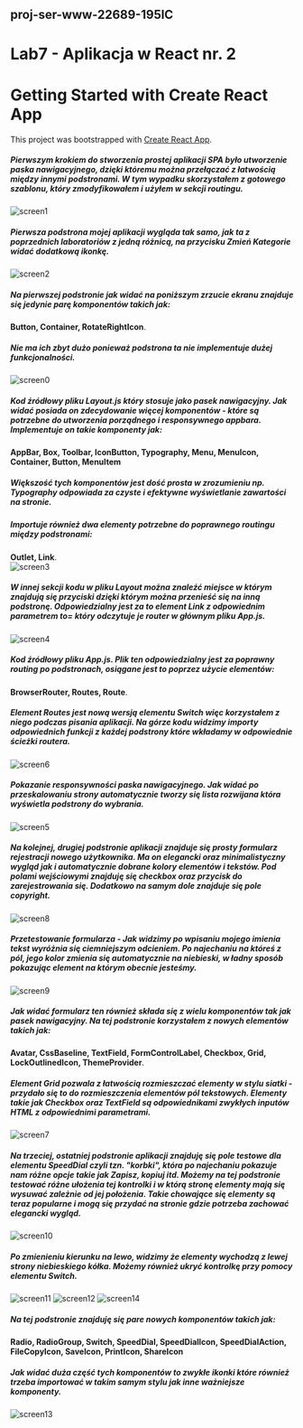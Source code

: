 ## proj-ser-www-22689-195IC
# Lab7 - Aplikacja w React nr. 2

# Getting Started with Create React App

This project was bootstrapped with [Create React App](https://github.com/facebook/create-react-app).

##### Pierwszym krokiem do stworzenia prostej aplikacji SPA było utworzenie paska nawigacyjnego, dzięki któremu można przełączać z łatwością między innymi podstronami. W tym wypadku skorzystałem z gotowego szablonu, który zmodyfikowałem i użyłem w sekcji routingu.
![screen1](/screens/1.PNG)
##### Pierwsza podstrona mojej aplikacji wygląda tak samo, jak ta z poprzednich laboratoriów z jedną różnicą, na przycisku **Zmień Kategorie** widać dodatkową ikonkę.
![screen2](/screens/2.PNG)
##### Na pierwszej podstronie jak widać na poniższym zrzucie ekranu znajduje się jedynie parę komponentów takich jak:  
**Button, Container, RotateRightIcon**.
##### Nie ma ich zbyt dużo ponieważ podstrona ta nie implementuje dużej funkcjonalności.
![screen0](/screens/0.PNG)


##### Kod źródłowy pliku *Layout.js* który stosuje jako pasek nawigacyjny. Jak widać posiada on zdecydowanie więcej komponentów - które są potrzebne do utworzenia porządnego i responsywnego appbara. Implementuje on takie komponenty jak:  
**AppBar, Box, Toolbar, IconButton, Typography, Menu, MenuIcon, Container, Button, MenuItem**  
##### Większość tych komponentów jest dość prosta w zrozumieniu np. Typography odpowiada za czyste i efektywne wyświetlanie zawartości na stronie.  
##### Importuje również dwa elementy potrzebne do poprawnego routingu między podstronami:  
**Outlet, Link**.  
![screen3](/screens/3.PNG)
##### W innej sekcji kodu w pliku Layout można znaleźć miejsce w którym znajdują się przyciski dzięki którym można przenieść się na inną podstronę. Odpowiedzialny jest za to element *Link* z odpowiednim parametrem **to=** który odczytuje je router w głównym pliku *App.js*.
![screen4](/screens/4.PNG)
##### Kod źródłowy pliku *App.js*. Plik ten odpowiedzialny jest za poprawny routing po podstronach, osiągane jest to poprzez użycie elementów:  
**BrowserRouter, Routes, Route**.  
##### Element *Routes* jest nową wersją elementu *Switch* więc korzystałem z niego podczas pisania aplikacji.  Na górze kodu widzimy importy odpowiednich funkcji z każdej podstrony które wkładamy w odpowiednie ścieżki routera.
![screen6](/screens/6.PNG)
##### Pokazanie responsywności paska nawigacyjnego. Jak widać po przeskalowaniu strony automatycznie tworzy się lista rozwijana która wyświetla podstrony do wybrania.
![screen5](/screens/5.PNG)

##### Na kolejnej, drugiej podstronie aplikacji znajduje się prosty formularz rejestracji nowego użytkownika. Ma on elegancki oraz minimalistyczny wygląd jak i automatycznie dobrane kolory elementów i tekstów. Pod polami wejściowymi znajduję się checkbox oraz przycisk do zarejestrowania się. Dodatkowo na samym dole znajduje się pole copyright.
![screen8](/screens/8.PNG)
##### Przetestowanie formularza - Jak widzimy po wpisaniu mojego imienia tekst wyróżnia się ciemniejszym odcieniem. Po najechaniu na któreś z pól, jego kolor zmienia się automatycznie na niebieski, w ładny sposób pokazując element na którym obecnie jesteśmy.
![screen9](/screens/9.PNG)
##### Jak widać formularz ten również składa się z wielu komponentów tak jak pasek nawigacyjny. Na tej podstronie korzystałem z nowych elementów takich jak:  
**Avatar, CssBaseline, TextField, FormControlLabel, Checkbox, Grid, LockOutlinedIcon, ThemeProvider**.  
##### Element *Grid* pozwala z łatwością rozmieszczać elementy w stylu siatki - przydało się to do rozmieszczenia elementów pól tekstowych. Elementy takie jak *Checkbox* oraz *TextField* są odpowiednikami zwykłych inputów HTML z odpowiednimi parametrami.
![screen7](/screens/7.PNG)

##### Na trzeciej, ostatniej podstronie aplikacji znajduję się pole testowe dla elementu *SpeedDial* czyli tzn. "korbki", która po najechaniu pokazuje nam różne opcje takie jak Zapisz, kopiuj itd. Możemy na tej podstronie testować różne ułożenia tej kontrolki i w którą stronę elementy mają się wysuwać zależnie od jej położenia. Takie chowające się elementy są teraz popularne i mogą się przydać na stronie gdzie potrzeba zachować elegancki wygląd.
![screen10](/screens/10.PNG)
##### Po zmienieniu kierunku na lewo, widzimy że elementy wychodzą z lewej strony niebieskiego kółka. Możemy również ukryć kontrolkę przy pomocy elementu *Switch*.
![screen11](/screens/11.PNG)
![screen12](/screens/12.PNG)
![screen14](/screens/14.PNG)
##### Na tej podstronie znajduję się pare nowych komponentów takich jak:  
**Radio, RadioGroup, Switch, SpeedDial, SpeedDialIcon, SpeedDialAction, FileCopyIcon, SaveIcon, PrintIcon, ShareIcon**  
##### Jak widać duża część tych komponentów to zwykłe ikonki które również trzeba importować w takim samym stylu jak inne ważniejsze komponenty.
![screen13](/screens/13.PNG)

